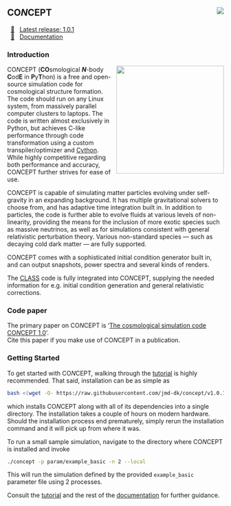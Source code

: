 ## CO*N*CEPT <img align="right" src="https://github.com/jmd-dk/concept/workflows/build/badge.svg"/>

 &nbsp; <a href="https://github.com/jmd-dk/concept/tree/v1.0.1/">:rocket:</a> &nbsp; <a href="https://github.com/jmd-dk/concept/tree/v1.0.1/">Latest release: 1.0.1</a> \
 &nbsp; <a href="https://jmd-dk.github.io/concept/">:book:</a> &nbsp; <a href="https://jmd-dk.github.io/concept/">Documentation</a>



### Introduction

<img align="right" height="250" src="/doc/static/render2D.png"/>

CO*N*CEPT (**CO**smological ***N***-body **C**od**E** in **P**y**T**hon) is a
free and open-source simulation code for cosmological structure formation. The
code should run on any Linux system, from massively parallel computer clusters
to laptops. The code is written almost exclusively in Python, but achieves
C-like performance through code transformation using a custom
transpiler/optimizer and [Cython]. While highly competitive regarding both
performance and accuracy, CO*N*CEPT further strives for ease of use.

CO*N*CEPT is capable of simulating matter particles evolving under
self-gravity in an expanding background. It has multiple gravitational solvers
to choose from, and has adaptive time integration built in. In addition to
particles, the code is further able to evolve fluids at various levels of
non-linearity, providing the means for the inclusion of more exotic species
such as massive neutrinos, as well as for simulations consistent with general
relativistic perturbation theory. Various non-standard species &mdash; such as
decaying cold dark matter &mdash; are fully supported.

CO*N*CEPT comes with a sophisticated initial condition generator built in, and
can output snapshots, power spectra and several kinds of renders.

The [CLASS] code is fully integrated into CO*N*CEPT, supplying the needed
information for e.g. initial condition generation and
general relativistic corrections.



### Code paper
The primary paper on CO*N*CEPT is
‘[The cosmological simulation code CO*N*CEPT 1.0](https://arxiv.org/pdf/2112.01508)’. \
Cite this paper if you make use of CO*N*CEPT in a publication.



### Getting Started
To get started with CO*N*CEPT, walking through the [tutorial] is highly
recommended. That said, installation can be as simple as

```bash
bash <(wget -O- https://raw.githubusercontent.com/jmd-dk/concept/v1.0.1/install)
```

which installs CO*N*CEPT along with all of its dependencies into a single
directory. The installation takes a couple of hours on modern hardware.
Should the installation process end prematurely, simply rerun the installation
command and it will pick up from where it was.

To run a small sample simulation, navigate to the directory where CO*N*CEPT
is installed and invoke

```bash
./concept -p param/example_basic -n 2 --local
```

This will run the simulation defined by the provided `example_basic`
parameter file using 2 processes.

Consult the [tutorial] and the rest of the [documentation]
for further guidance.



[Cython]: https://cython.org/
[CLASS]: http://class-code.net/
[documentation]: https://jmd-dk.github.io/concept/
[tutorial]: https://jmd-dk.github.io/concept/tutorial/tutorial.html

